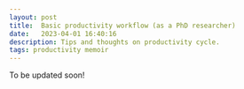 ```yaml
---
layout: post
title:  Basic productivity workflow (as a PhD researcher)
date:   2023-04-01 16:40:16
description: Tips and thoughts on productivity cycle.
tags: productivity memoir
---
```

To be updated soon!
